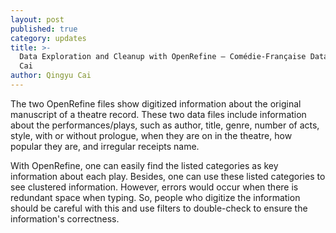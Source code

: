 ```yaml
---
layout: post
published: true
category: updates
title: >-
  Data Exploration and Cleanup with OpenRefine – Comédie-Française Data: Qingyu
  Cai
author: Qingyu Cai
---
```


The two OpenRefine files show digitized information about the original manuscript of a theatre record. These two data files include information about the performances/plays, such as author, title, genre, number of acts, style, with or without prologue, when they are on in the theatre, how popular they are, and irregular receipts name. 

With OpenRefine, one can easily find the listed categories as key information about each play. Besides, one can use these listed categories to see clustered information. However, errors would occur when there is redundant space when typing. So, people who digitize the information should be careful with this and use filters to double-check to ensure the information's correctness. 